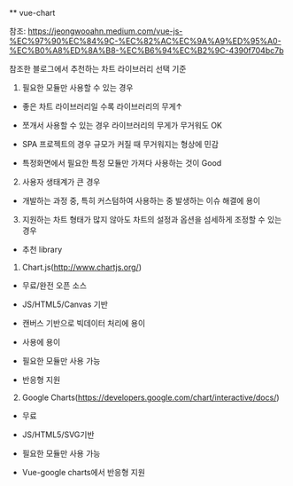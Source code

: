 ** vue-chart

참조: https://jeongwooahn.medium.com/vue-js-%EC%97%90%EC%84%9C-%EC%82%AC%EC%9A%A9%ED%95%A0-%EC%B0%A8%ED%8A%B8-%EC%B6%94%EC%B2%9C-4390f704bc7b


참조한 블로그에서 추천하는 차트 라이브러리 선택 기준

 1. 필요한 모듈만 사용할 수 있는 경우

   - 좋은 차트 라이브러리일 수록 라이브러리의 무게↑

   - 쪼개서 사용할 수 있는 경우 라이브러리의 무게가 무거워도 OK

   - SPA 프로젝트의 경우 규모가 커질 때 무거워지는 형상에 민감

   - 특정화면에서 필요한 특정 모듈만 가져다 사용하는 것이 Good


 2. 사용자 생태계가 큰 경우

   - 개발하는 과정 중, 특히 커스텀하여 사용하는 중 발생하는 이슈 해결에 용이


 3. 지원하는 차트 형태가 많지 않아도 차트의 설정과 옵션을 섬세하게 조정할 수 있는 경우


* 추천 library

 1. Chart.js(http://www.chartjs.org/)

   - 무료/완전 오픈 소스

   - JS/HTML5/Canvas 기반

   - 캔버스 기반으로 빅데이터  처리에 용이

   - 사용에 용이

   - 필요한 모듈만 사용 가능

   - 반응형 지원


 2. Google Charts(https://developers.google.com/chart/interactive/docs/)

   - 무료

   - JS/HTML5/SVG기반

   - 필요한 모듈만 사용 가능

   - Vue-google charts에서 반응형 지원

